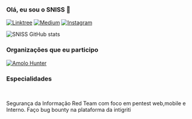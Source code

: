 ### Olá, eu sou o SNISS 👋

[![Linktree](https://img.shields.io/badge/linktree-39E09B?style=for-the-badge&logo=linktree&logoColor=white)](https://linktr.ee/sniss_thomas)
[![Medium](https://img.shields.io/badge/Medium-12100E?style=for-the-badge&logo=medium&logoColor=white)](https://medium.com/@sniss_thomas)
[![Instagram](https://img.shields.io/badge/Instagram-E4405F?style=for-the-badge&logo=instagram&logoColor=white)](https://www.instagram.com/sniss_thomas/)



![SNISS GitHub stats](https://github-readme-stats.vercel.app/api?username=SNISS&show_icons=true&theme=radical)




### Organizações que eu participo


[![Amolo Hunter](https://avatars.githubusercontent.com/u/106687805?s=64&v=4)](https://amoloht.github.io/)
<br>


### Especialidades

<br>

Segurança da Informação Red Team com foco em pentest web,mobile e Interno. Faço bug bounty na plataforma da intigriti

